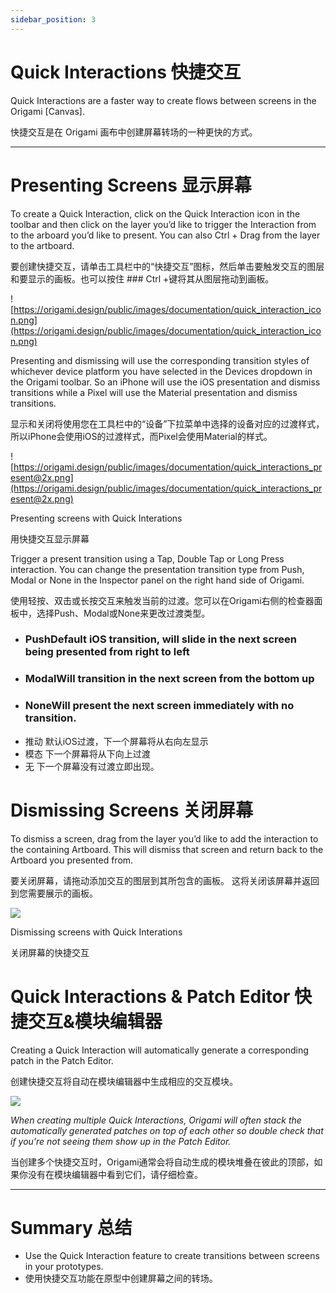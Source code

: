 ```yaml
---
sidebar_position: 3
---
```


# Quick Interactions 快捷交互

Quick Interactions are a faster way to create flows between screens in the Origami [Canvas].

快捷交互是在 Origami 画布中创建屏幕转场的一种更快的方式。

------

# Presenting Screens 显示屏幕

To create a Quick Interaction, click on the Quick Interaction icon in the toolbar and then click on the layer you’d like to trigger the Interaction from to the arboard you’d like to present. You can also Ctrl + Drag from the layer to the artboard.

要创建快捷交互，请单击工具栏中的“快捷交互”图标，然后单击要触发交互的图层和要显示的画板。也可以按住 ### Ctrl +键将其从图层拖动到画板。

![https://origami.design/public/images/documentation/quick_interaction_icon.png](https://origami.design/public/images/documentation/quick_interaction_icon.png)

Presenting and dismissing will use the corresponding transition styles of whichever device platform you have selected in the Devices dropdown in the Origami toolbar. So an iPhone will use the iOS presentation and dismiss transitions while a Pixel will use the Material presentation and dismiss transitions.

显示和关闭将使用您在工具栏中的“设备”下拉菜单中选择的设备对应的过渡样式，所以iPhone会使用iOS的过渡样式，而Pixel会使用Material的样式。

![https://origami.design/public/images/documentation/quick_interactions_present@2x.png](https://origami.design/public/images/documentation/quick_interactions_present@2x.png)

Presenting screens with Quick Interations

用快捷交互显示屏幕

Trigger a present transition using a Tap, Double Tap or Long Press interaction. You can change the presentation transition type from Push, Modal or None in the Inspector panel on the right hand side of Origami.

使用轻按、双击或长按交互来触发当前的过渡。您可以在Origami右侧的检查器面板中，选择Push、Modal或None来更改过渡类型。

- ### PushDefault iOS transition, will slide in the next screen being presented from right to left
- ### ModalWill transition in the next screen from the bottom up
- ### NoneWill present the next screen immediately with no transition.
- 推动 默认iOS过渡，下一个屏幕将从右向左显示
- 模态 下一个屏幕将从下向上过渡
- 无 下一个屏幕没有过渡立即出现。

# Dismissing Screens 关闭屏幕

To dismiss a screen, drag from the layer you’d like to add the interaction to the containing Artboard. This will dismiss that screen and return back to the Artboard you presented from.

要关闭屏幕，请拖动添加交互的图层到其所包含的画板。 这将关闭该屏幕并返回到您需要展示的画板。

![](https://origami.design/public/images/documentation/quick_interactions_dismiss@2x.png)

Dismissing screens with Quick Interations

关闭屏幕的快捷交互

# Quick Interactions & Patch Editor 快捷交互&模块编辑器

Creating a Quick Interaction will automatically generate a corresponding patch in the Patch Editor.

创建快捷交互将自动在模块编辑器中生成相应的交互模块。

![](https://s3.us-west-2.amazonaws.com/secure.notion-static.com/42a347b9-7ef9-42c5-810d-535c73d33a4c/Untitled.png?X-Amz-Algorithm=AWS4-HMAC-SHA256&X-Amz-Content-Sha256=UNSIGNED-PAYLOAD&X-Amz-Credential=AKIAT73L2G45EIPT3X45%2F20220602%2Fus-west-2%2Fs3%2Faws4_request&X-Amz-Date=20220602T161057Z&X-Amz-Expires=86400&X-Amz-Signature=e8b45cafb507dfd24d98d6fa24f1fc6a170792837a61d6809773b52252321cb5&X-Amz-SignedHeaders=host&response-content-disposition=filename%20%3D%22Untitled.png%22&x-id=GetObject)

*When creating multiple Quick Interactions, Origami will often stack the automatically generated patches on top of each other so double check that if you’re not seeing them show up in the Patch Editor.*

当创建多个快捷交互时，Origami通常会将自动生成的模块堆叠在彼此的顶部，如果你没有在模块编辑器中看到它们，请仔细检查。

------

# Summary 总结

- Use the Quick Interaction feature to create transitions between screens in your prototypes.
- 使用快捷交互功能在原型中创建屏幕之间的转场。
